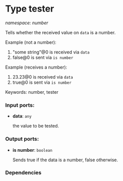 # Type tester

_namespace: number_

Tells whether the received value on `data` is a number.

Example (not a number):

1. "some string"@0 is received via `data`
2. false@0 is sent via `is number`

Example (receives a number):

1. 23.23@0 is received via `data`
2. true@0 is sent via `is number`

Keywords: number, tester

### Input ports:

* __data__: ` any `

    the value to be tested.

### Output ports:

* __is number__: ` boolean `

    Sends true if the data is a number, false otherwise.

### Dependencies




